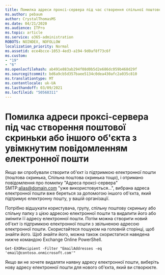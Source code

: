```yaml
---
title: Помилка адреси проксі-сервера під час створення спільної поштової скриньки
ms.author: pebaum
author: CrystalThomasMS
ms.date: 04/21/2020
ms.audience: ITPro
ms.topic: article
ms.service: o365-administration
ROBOTS: NOINDEX, NOFOLLOW
localization_priority: Normal
ms.assetid: ece4bcce-1053-4ed3-a194-9d0af8f73c6f
ms.custom:
- "19"
- "6"
ms.openlocfilehash: ab491e883ab294f08d0b5d2e686dc059b468d29f
ms.sourcegitcommit: bd6a9cb5d357baee5134c0dea430afc2a035c810
ms.translationtype: MT
ms.contentlocale: uk-UA
ms.lasthandoff: 03/09/2021
ms.locfileid: "50568311"
---
```

# <a name="proxy-address-error-while-creating-a-mailbox-or-other-email-enabled-object"></a>Помилка адреси проксі-сервера під час створення поштової скриньки або іншого об'єкта з увімкнутим повідомленням електронної пошти

Якщо ви спробували створити об'єкт із підтримкою електронної пошти (поштова скринька, Спільна поштова скринька тощо), і отримано повідомлення про помилку "Адреса проксі-сервера" SMTP:alias@domain.com "уже використовується...", вибрана адреса електронної пошти вже береться за допомогою іншого об'єкта, який підтримує електронну пошту, у вашій організації.
  
Потрібно відшукати користувача, групу, спільну поштову скриньку або спільну папку з цією адресою електронної пошти та видалити його або змінити її адресу електронної пошти. Потім можна створити новий об'єкт із підтримкою електронної пошти з звільненою адресою електронної пошти. Скористайтеся пошуком на головній сторінці, щоб знайти його. Щоб знайти його, можна також скористатися наведена нижче командою Exchange Online PowerShell.

`
    Get-EXORecipient -Filter "EmailAddresses -eq 'email@contoso.onmicrosoft.com'"
`
  
Якщо ви не хочете видаляти наявну адресу електронної пошти, виберіть нову адресу електронної пошти для нового об'єкта, який ви створюєте.
  